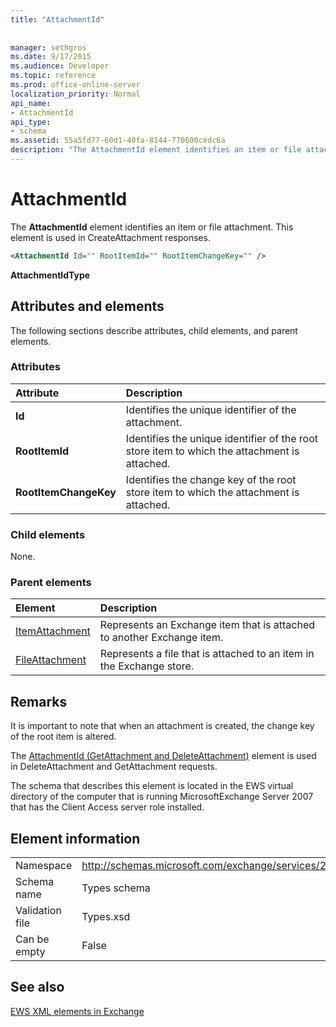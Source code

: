 ```yaml
---
title: "AttachmentId"
 
 
manager: sethgros
ms.date: 9/17/2015
ms.audience: Developer
ms.topic: reference
ms.prod: office-online-server
localization_priority: Normal
api_name:
- AttachmentId
api_type:
- schema
ms.assetid: 55a5fd77-60d1-40fa-8144-770600cedc6a
description: "The AttachmentId element identifies an item or file attachment. This element is used in CreateAttachment responses."
---
```


# AttachmentId

The **AttachmentId** element identifies an item or file attachment. This element is used in CreateAttachment responses. 
  
```xml
<AttachmentId Id="" RootItemId="" RootItemChangeKey="" />
```

 **AttachmentIdType**
## Attributes and elements

The following sections describe attributes, child elements, and parent elements.
  
### Attributes

|**Attribute**|**Description**|
|:-----|:-----|
|**Id** <br/> |Identifies the unique identifier of the attachment.  <br/> |
|**RootItemId** <br/> |Identifies the unique identifier of the root store item to which the attachment is attached.  <br/> |
|**RootItemChangeKey** <br/> |Identifies the change key of the root store item to which the attachment is attached.  <br/> |
   
### Child elements

None.
  
### Parent elements

|**Element**|**Description**|
|:-----|:-----|
|[ItemAttachment](itemattachment.md) <br/> |Represents an Exchange item that is attached to another Exchange item.  <br/> |
|[FileAttachment](fileattachment.md) <br/> |Represents a file that is attached to an item in the Exchange store.  <br/> |
   
## Remarks

It is important to note that when an attachment is created, the change key of the root item is altered.
  
The [AttachmentId (GetAttachment and DeleteAttachment)](attachmentid-getattachment-and-deleteattachment.md) element is used in DeleteAttachment and GetAttachment requests. 
  
The schema that describes this element is located in the EWS virtual directory of the computer that is running MicrosoftExchange Server 2007 that has the Client Access server role installed.
  
## Element information

|||
|:-----|:-----|
|Namespace  <br/> |http://schemas.microsoft.com/exchange/services/2006/types  <br/> |
|Schema name  <br/> |Types schema  <br/> |
|Validation file  <br/> |Types.xsd  <br/> |
|Can be empty  <br/> |False  <br/> |
   
## See also



[EWS XML elements in Exchange](ews-xml-elements-in-exchange.md)

